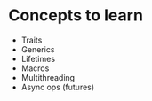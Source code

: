 # Concepts to learn

- Traits
- Generics
- Lifetimes
- Macros
- Multithreading
- Async ops (futures)